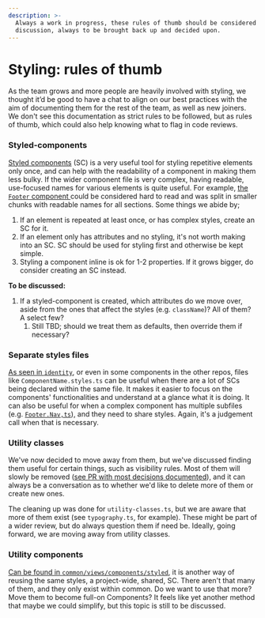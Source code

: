 ```yaml
---
description: >-
  Always a work in progress, these rules of thumb should be considered open to
  discussion, always to be brought back up and decided upon.
---
```


# Styling: rules of thumb

As the team grows and more people are heavily involved with styling, we thought it’d be good to have a chat to align on our best practices with the aim of documenting them for the rest of the team, as well as new joiners. We don't see this documentation as strict rules to be followed, but as rules of thumb, which could also help knowing what to flag in code reviews.

### Styled-components

[Styled components](https://styled-components.com/) (SC) is a very useful tool for styling repetitive elements only once, and can help with the readability of a component in making them less bulky. If the wider component file is very complex, having readable, use-focused names for various elements is quite useful. For example, [the `Footer` component ](https://github.com/wellcomecollection/wellcomecollection.org/blob/main/common/views/components/Footer/index.tsx#L163)could be considered hard to read and was split in smaller chunks with readable names for all sections. Some things we abide by;

1. If an element is repeated at least once, or has complex styles, create an SC for it.&#x20;
2. If an element only has attributes and no styling, it's not worth making into an SC. SC should be used for styling first and otherwise be kept simple.
3. Styling a component inline is ok for 1-2 properties. If it grows bigger, do consider creating an SC instead.&#x20;

**To be discussed:**

1. If a styled-component is created, which attributes do we move over, aside from the ones that affect the styles (e.g. `className`)? All of them? A select few?
   1. Still TBD; should we treat them as defaults, then override them if necessary?

### Separate styles files

[As seen in `identity`](https://github.com/wellcomecollection/wellcomecollection.org/tree/main/identity/webapp/src/frontend/components), or even in some components in the other repos, files like `ComponentName.styles.ts` can be useful when there are a lot of SCs being declared within the same file. It makes it easier to focus on the components' functionalities and understand at a glance what it is doing.  It can also be useful for when a complex component has multiple subfiles (e.g. [`Footer.Nav,ts`](https://github.com/wellcomecollection/wellcomecollection.org/tree/main/common/views/components/Footer)), and they need to share styles.  Again, it's a judgement call when that is necessary.

### Utility classes

We've now decided to move away from them, but we've discussed finding them useful for certain things, such as visibility rules. Most of them will slowly be removed ([see PR with most decisions documented](https://github.com/wellcomecollection/wellcomecollection.org/pull/9551)), and it can always be a conversation as to whether we'd like to delete more of them or create new ones.&#x20;

The cleaning up was done for `utility-classes.ts`, but we are aware that more of them exist (see `typography.ts`, for example). These might be part of a wider review, but do always question them if need be. Ideally, going forward, we are moving away from utility classes.

### Utility components

[Can be found in `common/views/components/styled`](https://github.com/wellcomecollection/wellcomecollection.org/tree/main/common/views/components/styled), it is another way of reusing the same styles, a project-wide, shared, SC. There aren't that many of them, and they only exist within common. Do we want to use that more? Move them to become full-on Components? It feels like yet another method that maybe we could simplify, but this topic is still to be discussed.
